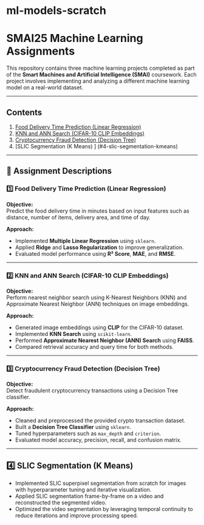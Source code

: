 # ml-models-scratch

# SMAI25 Machine Learning Assignments

This repository contains three machine learning projects completed as part of the **Smart Machines and Artificial Intelligence (SMAI)** coursework. Each project involves implementing and analyzing a different machine learning model on a real-world dataset.

---

## Contents

1. [Food Delivery Time Prediction (Linear Regression)](#1-food-delivery-time-prediction-linear-regression)
2. [KNN and ANN Search (CIFAR-10 CLIP Embeddings)](#2-knn-and-ann-search-cifar-10-clip-embeddings)
3. [Cryptocurrency Fraud Detection (Decision Tree)](#3-cryptocurrency-fraud-detection-decision-tree)
4. [SLIC Segmentation (K Means) ] (#4-slic-segmentation-kmeans)
---

## 📖 Assignment Descriptions

### 1️⃣ Food Delivery Time Prediction (Linear Regression)
**Objective:**  
Predict the food delivery time in minutes based on input features such as distance, number of items, delivery area, and time of day.

**Approach:**  
- Implemented **Multiple Linear Regression** using `sklearn`.
- Applied **Ridge** and **Lasso Regularization** to improve generalization.
- Evaluated model performance using **R² Score**, **MAE**, and **RMSE**.

---

### 2️⃣ KNN and ANN Search (CIFAR-10 CLIP Embeddings)
**Objective:**  
Perform nearest neighbor search using K-Nearest Neighbors (KNN) and Approximate Nearest Neighbor (ANN) techniques on image embeddings.

**Approach:**  
- Generated image embeddings using **CLIP** for the CIFAR-10 dataset.
- Implemented **KNN Search** using `scikit-learn`.
- Performed **Approximate Nearest Neighbor (ANN) Search** using **FAISS**.
- Compared retrieval accuracy and query time for both methods.

---

### 3️⃣ Cryptocurrency Fraud Detection (Decision Tree)
**Objective:**  
Detect fraudulent cryptocurrency transactions using a Decision Tree classifier.

**Approach:**  
- Cleaned and preprocessed the provided crypto transaction dataset.
- Built a **Decision Tree Classifier** using `sklearn`.
- Tuned hyperparameters such as `max_depth` and `criterion`.
- Evaluated model accuracy, precision, recall, and confusion matrix.

---

## 4️⃣ SLIC Segmentation (K Means)

- Implemented SLIC superpixel segmentation from scratch for images with hyperparameter tuning and iterative visualization.
- Applied SLIC segmentation frame-by-frame on a video and reconstructed the segmented video.
- Optimized the video segmentation by leveraging temporal continuity to reduce iterations and improve processing speed.
